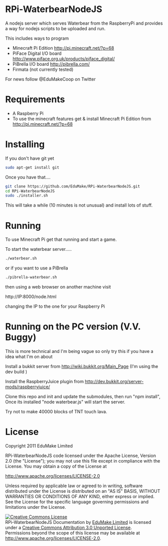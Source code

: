 RPi-WaterbearNodeJS
===================

A nodejs server which serves Waterbear from the RaspberryPi and provides a way for nodejs scripts to be uploaded and run.

This includes ways to program
 * Minecraft Pi Edition http://pi.minecraft.net/?p=68
 * PiFace Digital I/O board http://www.piface.org.uk/products/piface_digital/
 * PiBrella I/O board http://pibrella.com/
 * Firmata (not currently tested)

For news follow @EduMakeCoop on Twitter

Requirements
============

 * A Raspberry Pi
 * To use the minecraft features get & install Minecraft Pi Edition from http://pi.minecraft.net/?p=68

Installing
==========

If you don't have git yet 
```bash
sudo apt-get install git
```

Once you have that....

```bash
git clone https://github.com/EduMake/RPi-WaterbearNodeJS.git
cd RPi-WaterbearNodeJS
sudo ./installer.sh
```
This will take a while (10 minutes is not unusual) and install lots of stuff. 

Running
=======

To use Minecraft Pi get that running and start a game.

To start the waterbear server.....

```bash
./waterbear.sh
```

or if you want to use a PiBrella

```bash
./pibrella-waterbear.sh
```

then using a web browser on another machine visit

http://IP:8000/node.html

changing the IP to the one for your Raspberry Pi


Running on the PC version (V.V. Buggy)
======================================
This is more technical and I'm being vague so only try this if you have a idea what I'm on about

Install a bukkit server from  http://wiki.bukkit.org/Main_Page (I'm using the dev build )

Install the RaspberryJuice plugin from http://dev.bukkit.org/server-mods/raspberryjuice/

Clone this repo and init and update the submodules, then run "npm install", Once its installed "node waterbear.js" will start the server.

Try not to make 40000 blocks of TNT touch lava.

License
=======

Copyright 2011 EduMake Limited

RPi-WaterbearNodeJS code licensed under the Apache License, Version 2.0 (the "License");
you may not use this file except in compliance with the License.
You may obtain a copy of the License at

<a href="http://www.apache.org/licenses/LICENSE-2.0">http://www.apache.org/licenses/LICENSE-2.0</a>

Unless required by applicable law or agreed to in writing, software
distributed under the License is distributed on an "AS IS" BASIS,
WITHOUT WARRANTIES OR CONDITIONS OF ANY KIND, either express or implied.
See the License for the specific language governing permissions and
limitations under the License.

<a rel="license" href="http://creativecommons.org/licenses/by/3.0/">
<img alt="Creative Commons License" style="border-width:0" src="http://i.creativecommons.org/l/by/3.0/88x31.png" /></a>
<br /><span xmlns:dct="http://purl.org/dc/terms/" href="http://purl.org/dc/dcmitype/Text" property="dct:title" rel="dct:type">RPi-WaterbearNodeJS Documentation</span> by <a xmlns:cc="http://creativecommons.org/ns#" href="http://edumake.org/" property="cc:attributionName" rel="cc:attributionURL">EduMake Limited</a> is licensed under a <a rel="license" href="http://creativecommons.org/licenses/by/3.0/">Creative Commons Attribution 3.0 Unported License</a>.<br />Permissions beyond the scope of this license may be available at <a xmlns:cc="http://creativecommons.org/ns#" href="http://www.apache.org/licenses/LICENSE-2.0" rel="cc:morePermissions">http://www.apache.org/licenses/LICENSE-2.0</a>.

